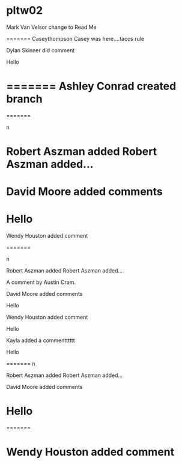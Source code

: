 # pltw02
Mark Van Velsor change to Read Me

=======
 Caseythompson
Casey was here....tacos rule




Dylan Skinner did comment

Hello

=======
Ashley Conrad created branch
=======
=======


n

Robert Aszman added Robert Aszman added...
=======



David Moore added comments
=======

Hello
=======
Wendy Houston added comment

=======


n

Robert Aszman added Robert Aszman added...





A comment by Austin Cram.



David Moore added comments



Hello



Wendy Houston added comment



Hello




Kayla added a commentttttt

Hello

=======
n

Robert Aszman added Robert Aszman added...




David Moore added comments



Hello
=======


=======

Wendy Houston added comment
=======



